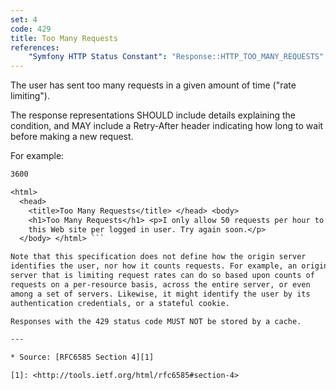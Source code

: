```yaml
---
set: 4
code: 429
title: Too Many Requests
references:
    "Symfony HTTP Status Constant": "Response::HTTP_TOO_MANY_REQUESTS"
---
```


The user has sent too many requests in a given amount of time ("rate
limiting").

The response representations SHOULD include details explaining the
condition, and MAY include a Retry-After header indicating how long to
wait before making a new request.

For example:

``` HTTP/1.1 429 Too Many Requests Content-Type: text/html Retry-After:
3600

<html>
  <head>
    <title>Too Many Requests</title> </head> <body>
    <h1>Too Many Requests</h1> <p>I only allow 50 requests per hour to
    this Web site per logged in user. Try again soon.</p>
  </body> </html> ```

Note that this specification does not define how the origin server
identifies the user, nor how it counts requests. For example, an origin
server that is limiting request rates can do so based upon counts of
requests on a per-resource basis, across the entire server, or even
among a set of servers. Likewise, it might identify the user by its
authentication credentials, or a stateful cookie.

Responses with the 429 status code MUST NOT be stored by a cache.

---

* Source: [RFC6585 Section 4][1]

[1]: <http://tools.ietf.org/html/rfc6585#section-4>
